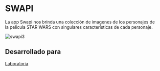 # SWAPI
 La app Swapi nos brinda una colección de imagenes de los personajes de la pelicula STAR WARS con singulares características de cada personaje.

<!-- ## Como recurso usamos el api de SWAPI

##### Herramientas tecnológicas: html-5, bootstrap-4, css-3, js y fetch(api de html-5). -->

<!-- * Página en versión desktop con las imágenes -->
<!-- ![Responsive-Desktop](public/assets/docs/swapi1.png) -->

<!-- * Ventana emergente con información anecdótica de los personajes
 -->
![swapi3](https://user-images.githubusercontent.com/29168733/38462077-b0021c4e-3aa5-11e8-9b17-63e8b9e4a41d.png)


## Desarrollado para 
[Laboratoria](http://laboratoria.la)




